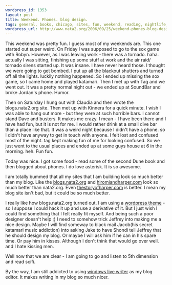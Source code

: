 ```yaml
--- 
wordpress_id: 1353
layout: post
title: Weekend. Phones. blog design.
tags: general, books, chicago, sites, fun, weekend, reading, nightlife, soundbar, dune, tornado
wordpress_url: http://www.nata2.org/2006/09/25/weekend-phones-blog-design/
---
```

<p>This weekend was pretty fun. I guess most of my weekends are. This one started out super weird. On Friday&nbsp;I was supposed to go to the sox game with Robyn. However, as I was leaving work - there was a tornado. haha. actually I was sitting,&nbsp;finishing up some stuff at work and the air raid/ tornado sirens started up. It was insane. I have never heard those. I thought we were going to get bombed. I put up all the blackout shutters and turned off&nbsp;all the lights. luckily nothing happened. So I ended up missing the sox game, so I came&nbsp;home and played katamari. Then I met up with Tag and we went out. It was a pretty normal night out -&nbsp;we ended up at SoundBar and broke Jordan's phone. Humor.</p> <p>Then on Saturday I hung out with Claudia and then wrote the blogs.nata2.org site. Then met up with Kinnera for a quick minute. I wish I was able to hang out more - but they were at such horrible bars.&nbsp;I cannot stand Dave and busters. It makes me crazy. I mean - I have been there and I have had fun, but it is not for me. I would rather drink at a small dive bar than a place like that. It was a weird night because I didn't have a phone. so I didn't have anyway to get in touch with anyone. I felt lost and confused most of the night. tag kept making fun of me for looking confused. So we just went to the usual places and ended up at some guys house at 6 in the morning. heh. Fun fun. </p> <p>Today was nice. I got some food - read some of&nbsp;the second Dune book and then blogged about phones. I do love asterisk. It is so awesome. </p> <p>I am totally bummed that all my sites that I am building look so much better than my blog. Like the <a href="http://blogs.nata2.org">blogs.nata2.org</a> and <a href="http://hiromiandharper.com">hiromiandharper.com</a> look so much better than nata2.org. Even <a href="http://thestoryofharper.com">thestoryofharper.com</a> is better. I mean&nbsp;my blog site isn't bad, but it could be so much better. </p> <p>I really like how blogs.nata2.org turned out. I am using a <a href="http://ifelse.co.uk/simpla">wordpress theme</a>&nbsp;- so I suppose I could hack it up and use a derivative of it. But I just wish I could find something that I felt really fit myself. And being such a poor designer doesn't help ;) I need to somehow trick Jeffrey into making me a nice design. Maybe I will find someway to black mail Jacob(his secret katamari music addiction)&nbsp;into asking Jake&nbsp;to have Shondi tell Jeffrey that he should design my blog. Or maybe I will ask him&nbsp;if he can in his spare time. Or pay him in kisses. Although I&nbsp;don't think that would go over well. and I hate kissing men.&nbsp;</p> <p>Well now that we are clear - I am going to go and listen to 5th dimension and read scifi. </p> <p>By the way, I am still addicted to using <a href="http://ideas.live.com/programpage.aspx?versionId=4372c8c2-b76f-4d44-aea1-9835b61d8dc1">windows live writer</a>&nbsp;as my blog editor. It makes writing in my blog so much nicer. </p>
